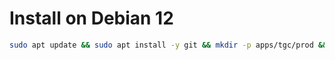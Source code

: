 # Install on Debian 12

```bash
sudo apt update && sudo apt install -y git && mkdir -p apps/tgc/prod && cd apps/tgc/prod && git clone https://github.com/ComicScrip/the-good-corner-nov23.git . && bash install_debian.sh
```
